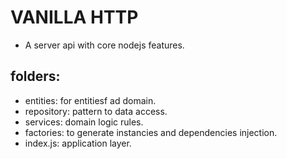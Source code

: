 # VANILLA HTTP

- A server api with core nodejs features.

## folders:

- entities: for entitiesf ad domain.
- repository: pattern to data access.
- services: domain logic rules.
- factories: to generate instancies and dependencies injection.
- index.js: application layer.
